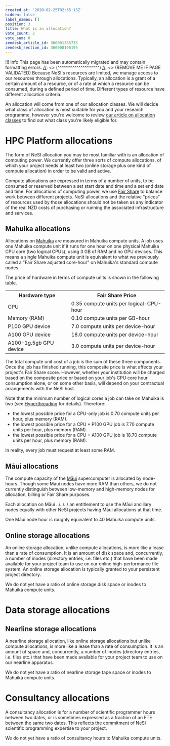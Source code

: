 ```yaml
---
created_at: '2020-02-25T02:35:13Z'
hidden: false
label_names: []
position: 3
title: What is an allocation?
vote_count: 2
vote_sum: 0
zendesk_article_id: 360001385735
zendesk_section_id: 360000196195
---
```



[//]: <> (REMOVE ME IF PAGE VALIDATED)
[//]: <> (vvvvvvvvvvvvvvvvvvvv)
 !!! Info
     This page has been automatically migrated and may contain formatting errors.
[//]: <> (^^^^^^^^^^^^^^^^^^^^)
[//]: <> (REMOVE ME IF PAGE VALIDATED)
Because NeSI's resources are limited, we manage access to our resources
through allocations. Typically, an allocation is a grant of a certain
amount of a resource, or of a rate at which a resource can be consumed,
during a defined period of time. Different types of resource have
different allocation criteria.

An allocation will come from one of our allocation classes. We will
decide what class of allocation is most suitable for you and your
research programme, however you're welcome to review [our article on
allocation
classes](https://support.nesi.org.nz/hc/en-gb/articles/360000925176) to
find out what class you're likely eligible for.

# HPC Platform allocations

The form of NeSI allocation you may be most familiar with is an
allocation of computing power. We currently offer three sorts of compute
allocations, of which your project needs at least two (online storage
plus one kind of compute allocation) in order to be valid and active.

Compute allocations are expressed in terms of a number of units, to be
consumed or reserved between a set start date and time and a set end
date and time. For allocations of computing power, we use [Fair
Share](https://support.nesi.org.nz/hc/en-gb/articles/360000743536) to
balance work between different projects. NeSI allocations and the
relative "prices" of resources used by those allocations should not be
taken as any indicator of the real NZD costs of purchasing or running
the associated infrastructure and services.

## Mahuika allocations

Allocations on
[Mahuika](https://support.nesi.org.nz/hc/en-gb/articles/360000163575-Mahuika)
are measured in Mahuika compute units. A job uses one Mahuika compute
unit if it runs for one hour on one physical Mahuika CPU core (two
logical CPUs), using 3 GB of RAM and no GPU devices. This means a single
Mahuika compute unit is equivalent to what we previously called a "Fair
Share adjusted core-hour" on Mahuika's standard compute nodes.

The price of hardware in terms of compute units is shown in the
following table.

<table>
<tbody>
<tr class="header">
<th>Hardware type</th>
<th>Fair Share Price</th>
</tr>
&#10;<tr class="odd">
<td>CPU</td>
<td>0.35 compute units per logical-CPU-hour</td>
</tr>
<tr class="even">
<td>Memory (RAM)</td>
<td>0.10 compute units per GB-hour</td>
</tr>
<tr class="odd">
<td>P100 GPU device</td>
<td>7.0 compute units per device-hour</td>
</tr>
<tr class="even">
<td>A100 GPU device</td>
<td>18.0 compute units per device-hour</td>
</tr>
<tr class="odd">
<td>A100-1g.5gb GPU device</td>
<td>3.0 compute units per device-hour</td>
</tr>
</tbody>
</table>

The total compute unit cost of a job is the sum of these three
components. Once the job has finished running, this composite price is
what affects your project's Fair Share score. However, whether your
institution will be charged based on the composite price or based on
your job's CPU core hour consumption alone, or on some other basis, will
depend on your contractual arrangements with the NeSI host.

Note that the minimum number of logical cores a job can take on Mahuika
is two
(see [Hyperthreading](https://support.nesi.org.nz/hc/en-gb/articles/360000568236) for
details). Therefore:

-   the lowest possible price for a CPU-only job is 0.70 compute units
    per hour, plus memory (RAM).
-   the lowest possible price for a CPU + P100 GPU job is 7.70 compute
    units per hour, plus memory (RAM).
-   the lowest possible price for a CPU + A100 GPU job is 18.70 compute
    units per hour, plus memory (RAM).

In reality, every job must request at least some RAM.

## Māui allocations

The compute capacity of the
[Māui](https://support.nesi.org.nz/hc/en-gb/articles/360000163695)
supercomputer is allocated by node-hours. Though some Māui nodes have
more RAM than others, we do not currently distinguish between low-memory
and high-memory nodes for allocation, billing or Fair Share purposes.

Each allocation on Māui ../../../ an entitlement to use the Māui
ancillary nodes equally with other NeSI projects having Māui allocations
at that time.

One Māui node hour is roughly equivalent to 40 Mahuika compute units.

## Online storage allocations

An online storage allocation, unlike compute allocations, is more like a
lease than a rate of consumption. It is an amount of disk space and,
concurrently, a number of inodes (directory entries, i.e. files etc.)
that have been made available for your project team to use on our online
high-performance file system. An online storage allocation is typically
granted to your persistent project directory.

We do not yet have a ratio of online storage disk space or inodes to
Mahuika compute units.

# Data storage allocations

## Nearline storage allocations

A nearline storage allocation, like online storage allocations but
unlike compute allocations, is more like a lease than a rate of
consumption. It is an amount of space and, concurrently, a number of
inodes (directory entries, i.e. files etc.) that have been made
available for your project team to use on our nearline apparatus.

We do not yet have a ratio of nearline storage tape space or inodes to
Mahuika compute units.

# Consultancy allocations

A consultancy allocation is for a number of scientific programmer hours
between two dates, or is sometimes expressed as a fraction of an FTE
between the same two dates. This reflects the commitment of NeSI
scientific programming expertise to your project.

We do not yet have a ratio of consultancy hours to Mahuika compute
units.

 
